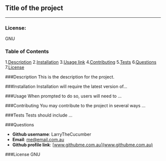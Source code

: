 ## Title of the project
---
### License: 
GNU

### Table of Contents
1.[Description](#desc)
2.[Installation](#install)
3.[Usage link](#use)
4.[Contributing](#contrib)
5.[Tests](#test)
6.[Questions](#quest)
7.[License](#license)

###<a name="desc">Description</a>
This is the description for the project.

###<a name="install">Installation</a>
Installation will require the latest version of...

###<a name="use">Usage</a>
When prompted to do so, users will need to ...

###<a name="contrib">Contributing</a>
You may contribute to the project in several ways ...

###<a name="test">Tests</a>
Tests should include ...

###<a name="quest">Questions</a>
  * **Github username**: LarryTheCucumber
  * **Email**: [me@email.com.au](me@email.com.au)
  * **Github profile link**: [www.githubme.com.au](www.githubme.com.au)

###<a name="license">License</a>
GNU